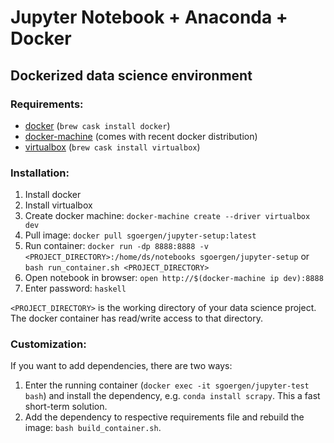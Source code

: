 # Jupyter Notebook + Anaconda + Docker

## Dockerized data science environment

### Requirements:
  * [docker](https://docs.docker.com/) (`brew cask install docker`)
  * [docker-machine](https://docs.docker.com/machine/get-started/) (comes with recent docker distribution)
  * [virtualbox](https://www.virtualbox.org/) (`brew cask install virtualbox`)

### Installation:
  1. Install docker
  1. Install virtualbox
  1. Create docker machine: `docker-machine create --driver virtualbox dev` 
  1. Pull image: `docker pull sgoergen/jupyter-setup:latest`
  1. Run container: `docker run -dp 8888:8888 -v <PROJECT_DIRECTORY>:/home/ds/notebooks sgoergen/jupyter-setup` or `bash run_container.sh <PROJECT_DIRECTORY>`
  1. Open notebook in browser: `open http://$(docker-machine ip dev):8888`
  1. Enter password: `haskell`

`<PROJECT_DIRECTORY>` is the working directory of your data science project. The docker container has read/write access to that directory. 

### Customization:

If you want to add dependencies, there are two ways:

1) Enter the running container (`docker exec -it sgoergen/jupyter-test bash`) and install the dependency, e.g. `conda install scrapy`. This a fast short-term solution.
2) Add the dependency to respective requirements file and rebuild the image: `bash build_container.sh`.
